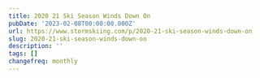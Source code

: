 ```yaml
---
title: 2020 21 Ski Season Winds Down On
pubDate: '2023-02-08T00:00:00.000Z'
url: https://www.stormskiing.com/p/2020-21-ski-season-winds-down-on
slug: 2020-21-ski-season-winds-down-on
description: ''
tags: []
changefreq: monthly
---
```


<!-- Add post content below -->
